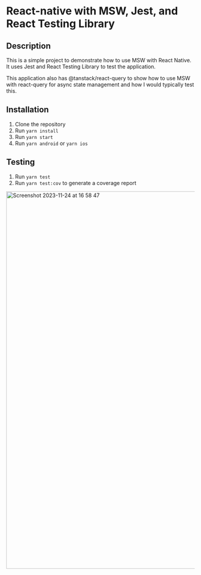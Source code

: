 # React-native with MSW, Jest, and React Testing Library

## Description

This is a simple project to demonstrate how to use MSW with React Native. It uses Jest and React Testing Library to test the application.

This application also has @tanstack/react-query to show how to use MSW with react-query for async state management and how I would typically test this.

## Installation

1. Clone the repository
2. Run `yarn install`
3. Run `yarn start`
4. Run `yarn android` or `yarn ios`

## Testing

1. Run `yarn test`
2. Run `yarn test:cov` to generate a coverage report

<img width="1008" alt="Screenshot 2023-11-24 at 16 58 47" src="https://github.com/lewiscasewell/react-native-msw-template/assets/64678409/abb8881d-f9a0-4eb1-81d9-862df20bd946">
